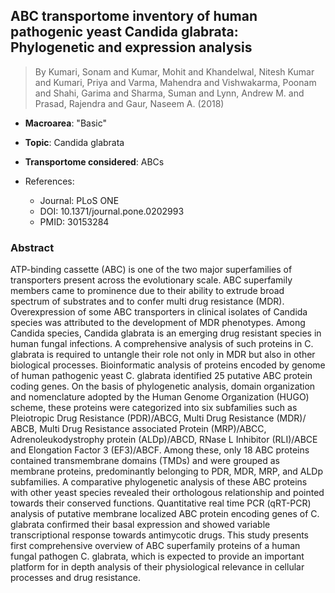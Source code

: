 ## ABC transportome inventory of human pathogenic yeast Candida glabrata: Phylogenetic and expression analysis

> By Kumari, Sonam and Kumar, Mohit and Khandelwal, Nitesh Kumar and Kumari, Priya and Varma, Mahendra and Vishwakarma, Poonam and Shahi, Garima and Sharma, Suman and Lynn, Andrew M. and Prasad, Rajendra and Gaur, Naseem A. (2018)

- **Macroarea**: "Basic"
- **Topic**: Candida glabrata
- **Transportome considered**: ABCs

- References:
  - Journal: PLoS ONE
  - DOI: 10.1371/journal.pone.0202993
  - PMID: 30153284

### Abstract

ATP-binding cassette (ABC) is one of the two major superfamilies of transporters present across the evolutionary scale. ABC superfamily members came to prominence due to their ability to extrude broad spectrum of substrates and to confer multi drug resistance (MDR). Overexpression of some ABC transporters in clinical isolates of Candida species was attributed to the development of MDR phenotypes. Among Candida species, Candida glabrata is an emerging drug resistant species in human fungal infections. A comprehensive analysis of such proteins in C. glabrata is required to untangle their role not only in MDR but also in other biological processes. Bioinformatic analysis of proteins encoded by genome of human pathogenic yeast C. glabrata identified 25 putative ABC protein coding genes. On the basis of phylogenetic analysis, domain organization and nomenclature adopted by the Human Genome Organization (HUGO) scheme, these proteins were categorized into six subfamilies such as Pleiotropic Drug Resistance (PDR)/ABCG, Multi Drug Resistance (MDR)/ ABCB, Multi Drug Resistance associated Protein (MRP)/ABCC, Adrenoleukodystrophy protein (ALDp)/ABCD, RNase L Inhibitor (RLI)/ABCE and Elongation Factor 3 (EF3)/ABCF. Among these, only 18 ABC proteins contained transmembrane domains (TMDs) and were grouped as membrane proteins, predominantly belonging to PDR, MDR, MRP, and ALDp subfamilies. A comparative phylogenetic analysis of these ABC proteins with other yeast species revealed their orthologous relationship and pointed towards their conserved functions. Quantitative real time PCR (qRT-PCR) analysis of putative membrane localized ABC protein encoding genes of C. glabrata confirmed their basal expression and showed variable transcriptional response towards antimycotic drugs. This study presents first comprehensive overview of ABC superfamily proteins of a human fungal pathogen C. glabrata, which is expected to provide an important platform for in depth analysis of their physiological relevance in cellular processes and drug resistance.
